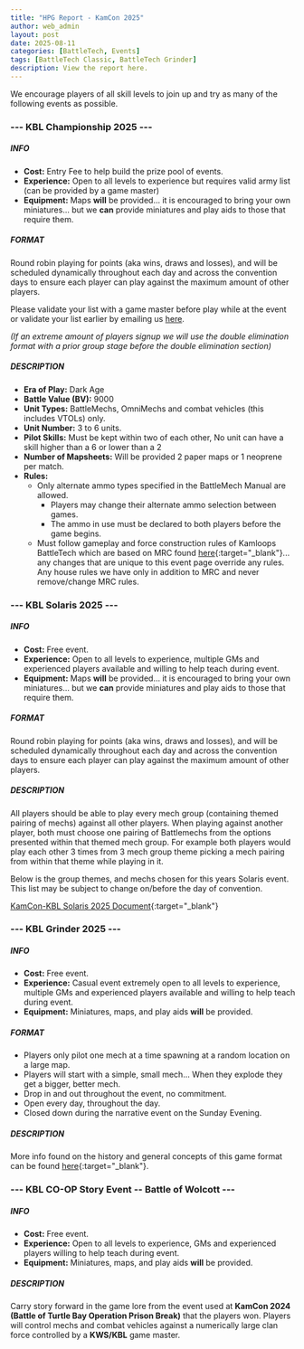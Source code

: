 ```yaml
---
title: "HPG Report - KamCon 2025"
author: web_admin
layout: post
date: 2025-08-11
categories: [BattleTech, Events]
tags: [BattleTech Classic, BattleTech Grinder]
description: View the report here.
---
```


We encourage players of all skill levels to join up and try as many of the following events as possible.

### --- **KBL Championship 2025** ---

##### INFO
- **Cost:** Entry Fee to help build the prize pool of events.
- **Experience:** Open to all levels to experience but requires valid army list (can be provided by a game master)
- **Equipment:** Maps **will** be provided... it is encouraged to bring your own miniatures... but we **can** provide miniatures and play aids to those that require them.

##### FORMAT
Round robin playing for points (aka wins, draws and losses), and will be scheduled dynamically throughout each day and across the convention days to ensure each player can play against the maximum amount of other players. 

Please validate your list with a game master before play while at the event or validate your list earlier by emailing us [here](mailto:kamloopswargamingsociety@gmail.com).

*(If an extreme amount of players signup we will use the double elimination format with a prior group stage before the double elimination section)*

##### DESCRIPTION
- **Era of Play:** Dark Age
- **Battle Value (BV):** 9000
- **Unit Types:** BattleMechs, OmniMechs and combat vehicles (this includes VTOLs) only.
- **Unit Number:** 3 to 6 units.
- **Pilot Skills:** Must be kept within two of each other, No unit can have a skill higher than a 6 or lower than a 2
- **Number of Mapsheets:** Will be provided 2 paper maps or 1 neoprene per match.
- **Rules:** 
	- Only alternate ammo types specified in the BattleMech Manual are allowed. 
		- Players may change their alternate ammo selection between games. 
		- The ammo in use must be declared to both players before the game begins.
	- Must follow gameplay and force construction rules of Kamloops BattleTech which are based on MRC found [here](/posts/houseRules_btClassic){:target="_blank"}... any changes that are unique to this event page override any rules. Any house rules we have only in addition to MRC and never remove/change MRC rules.

### --- **KBL Solaris 2025** ---

##### INFO
- **Cost:** Free event.
- **Experience:** Open to all levels to experience, multiple GMs and experienced players available and willing to help teach during event.
- **Equipment:** Maps **will** be provided... it is encouraged to bring your own miniatures... but we **can** provide miniatures and play aids to those that require them.

##### FORMAT
Round robin playing for points (aka wins, draws and losses), and will be scheduled dynamically throughout each day and across the convention days to ensure each player can play against the maximum amount of other players.

##### DESCRIPTION
All players should be able to play every mech group (containing themed pairing of mechs) against all other players. When playing against another player, both must choose one pairing of Battlemechs from the options presented within that themed mech group. For example both players would play each other 3 times from 3 mech group theme picking a mech pairing from within that theme while playing in it.

Below is the group themes, and mechs chosen for this years Solaris event. This list may be subject to change on/before the day of convention.

[KamCon-KBL Solaris 2025 Document](/uploads/files/KamTourneySolaris2025.pdf){:target="_blank"}

### --- **KBL Grinder 2025** ---

##### INFO
- **Cost:** Free event.
- **Experience:** Casual event extremely open to all levels to experience, multiple GMs and experienced players available and willing to help teach during event.
- **Equipment:** Miniatures, maps, and play aids **will** be provided.

##### FORMAT
- Players only pilot one mech at a time spawning at a random location on a large map. 
- Players will start with a simple, small mech... When they explode they get a bigger, better mech.
- Drop in and out throughout the event, no commitment.
- Open every day, throughout the day.
- Closed down during the narrative event on the Sunday Evening.

##### DESCRIPTION
More info found on the history and general concepts of this game format can be found [here](https://sites.google.com/view/catalystdemoteam/battletech/grinder){:target="_blank"}.

### --- **KBL CO-OP Story Event -- Battle of Wolcott** ---

##### INFO
- **Cost:** Free event.
- **Experience:** Open to all levels to experience, GMs and experienced players willing to help teach during event.
- **Equipment:** Miniatures, maps, and play aids **will** be provided.

##### DESCRIPTION
Carry story forward in the game lore from the event used at **KamCon 2024 (Battle of Turtle Bay Operation Prison Break)** that the players won.
Players will control mechs and combat vehicles against a numerically large clan force controlled by a **KWS/KBL** game master.
